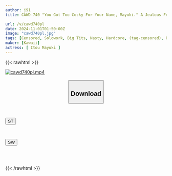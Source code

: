 ```yaml
---
author: j91
title: CAWD-740 "You Got Too Cocky For Your Name, Mayuki." A Jealous Female Friend Tricked Me Into A Legal Gang Rape Due To A Sexual Consent App... Mayuki Ito

url: /v/cawd740pl
date: 2024-11-01T01:50:00Z
image: "cawd740pl.jpg"
tags: [Censored, Solowork, Big Tits, Nasty, Hardcore, (tag-censored), Promiscuity, Cuckold	]
maker: [Kawaii]
actress: [ Itou Mayuki ]
---
```



{{< rawhtml >}}

<div class="video" data-videoid="9kjDJYaQg3ca2jw">
    <a href="javascript:;">
        <img src="/v/cawd740pl/cawd740pl.jpg" width="WIDTH" height="HEIGHT" alt="cawd740pl.mp4" loading="lazy">
    </a>
</div>

<script type="text/javascript" src="https://j91.asia/asset/on-demand-st.js"></script>

<br>
  <link rel="stylesheet" href="https://j91.asia/asset/bs5.css">
  
  <center>
  <button class="btn btn-primary" type="button" data-bs-toggle="collapse" data-bs-target=".multi-collapse" aria-expanded="false" aria-controls="multiCollapseExample1 multiCollapseExample2"><h2>Download</h2></button></center>
</p>
<div class="row">
  <div class="col">
    <div class="collapse multi-collapse" id="multiCollapseExample1">
      <div class="card card-body">
	      	      <br>
<div class="buttons">  
<p><a href="/v/cawd740pl/st.html" target="_blank"><button class="btn-hover color-3"><i class="fa fa-download"></i> ST</button></a></p></div>
    </div>
  </div>
</div>
  <div class="col">
    <div class="collapse multi-collapse" id="multiCollapseExample2">
      <div class="card card-body">
	      <br>
<div class="buttons">
<p><a href="/v/cawd740pl/sw.html" target="_blank"><button class="btn-hover color-2"><i class="fa fa-download"></i> SW</button></a></p></div>
<br><br>
      </div>
    </div>
  </div>
</div>

{{< /rawhtml >}}